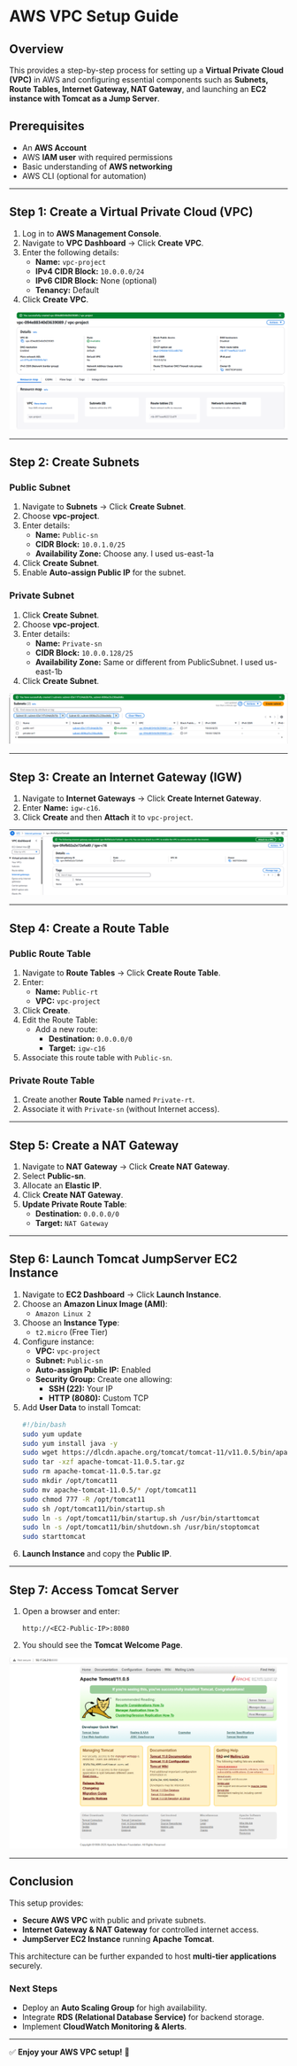 # AWS VPC Setup Guide

## Overview
This provides a step-by-step process for setting up a **Virtual Private Cloud (VPC)** in AWS and configuring essential components such as **Subnets, Route Tables, Internet Gateway, NAT Gateway**, and launching an **EC2 instance with Tomcat as a Jump Server**.

## Prerequisites
- An **AWS Account**
- AWS **IAM user** with required permissions
- Basic understanding of **AWS networking**
- AWS CLI (optional for automation)

---

## **Step 1: Create a Virtual Private Cloud (VPC)**
1. Log in to **AWS Management Console**.
2. Navigate to **VPC Dashboard** → Click **Create VPC**.
3. Enter the following details:
   - **Name:** `vpc-project`
   - **IPv4 CIDR Block:** `10.0.0.0/24`
   - **IPv6 CIDR Block:** None (optional)
   - **Tenancy:** Default
4. Click **Create VPC**.

![Image Alt](https://github.com/Lisaeileen/AWS-VPC-setup/blob/ed426a0c2159868466dfa9aebb61c82bf85ce4ec/vpc.png)

---

## **Step 2: Create Subnets**
### **Public Subnet**
1. Navigate to **Subnets** → Click **Create Subnet**.
2. Choose **vpc-project**.
3. Enter details:
   - **Name:** `Public-sn`
   - **CIDR Block:** `10.0.1.0/25`
   - **Availability Zone:** Choose any. I used us-east-1a
4. Click **Create Subnet**.
5. Enable **Auto-assign Public IP** for the subnet.

### **Private Subnet**
1. Click **Create Subnet**.
2. Choose **vpc-project**.
3. Enter details:
   - **Name:** `Private-sn`
   - **CIDR Block:** `10.0.0.128/25`
   - **Availability Zone:** Same or different from PublicSubnet. I used us-east-1b
4. Click **Create Subnet**.

![Image Alt](https://github.com/Lisaeileen/AWS-VPC-setup/blob/b50b3c3523fdb8c63a9a05a820c8184b9a7810f9/subnet.png)

---

## **Step 3: Create an Internet Gateway (IGW)**
1. Navigate to **Internet Gateways** → Click **Create Internet Gateway**.
2. Enter **Name:** `igw-c16`.
3. Click **Create** and then **Attach** it to `vpc-project`.

![Image Alt](https://github.com/Lisaeileen/AWS-VPC-setup/blob/b50b3c3523fdb8c63a9a05a820c8184b9a7810f9/igw.png)

---

## **Step 4: Create a Route Table**
### **Public Route Table**
1. Navigate to **Route Tables** → Click **Create Route Table**.
2. Enter:
   - **Name:** `Public-rt`
   - **VPC:** `vpc-project`
3. Click **Create**.
4. Edit the Route Table:
   - Add a new route:
     - **Destination:** `0.0.0.0/0`
     - **Target:** `igw-c16`
5. Associate this route table with `Public-sn`.

### **Private Route Table**
1. Create another **Route Table** named `Private-rt`.
2. Associate it with `Private-sn` (without Internet access).

---

## **Step 5: Create a NAT Gateway**
1. Navigate to **NAT Gateway** → Click **Create NAT Gateway**.
2. Select **Public-sn**.
3. Allocate an **Elastic IP**.
4. Click **Create NAT Gateway**.
5. **Update Private Route Table**:
   - **Destination:** `0.0.0.0/0`
   - **Target:** `NAT Gateway`

---

## **Step 6: Launch Tomcat JumpServer EC2 Instance**
1. Navigate to **EC2 Dashboard** → Click **Launch Instance**.
2. Choose an **Amazon Linux Image (AMI)**:
   - `Amazon Linux 2` 
3. Choose an **Instance Type**:
   - `t2.micro` (Free Tier) 
4. Configure instance:
   - **VPC:** `vpc-project`
   - **Subnet:** `Public-sn`
   - **Auto-assign Public IP:** Enabled
   - **Security Group:** Create one allowing:
     - **SSH (22):** Your IP
     - **HTTP (8080):** Custom TCP
5. Add **User Data** to install Tomcat:
   ```bash
   #!/bin/bash
   sudo yum update
   sudo yum install java -y
   sudo wget https://dlcdn.apache.org/tomcat/tomcat-11/v11.0.5/bin/apache-tomcat-11.0.5.tar.gz
   sudo tar -xzf apache-tomcat-11.0.5.tar.gz
   sudo rm apache-tomcat-11.0.5.tar.gz
   sudo mkdir /opt/tomcat11
   sudo mv apache-tomcat-11.0.5/* /opt/tomcat11
   sudo chmod 777 -R /opt/tomcat11
   sudo sh /opt/tomcat11/bin/startup.sh
   sudo ln -s /opt/tomcat11/bin/startup.sh /usr/bin/starttomcat
   sudo ln -s /opt/tomcat11/bin/shutdown.sh /usr/bin/stoptomcat
   sudo starttomcat
   ```
6. **Launch Instance** and copy the **Public IP**.

---

## **Step 7: Access Tomcat Server**
1. Open a browser and enter:
   ```
   http://<EC2-Public-IP>:8080
   ```
2. You should see the **Tomcat Welcome Page**.

![Image Alt](https://github.com/Lisaeileen/AWS-VPC-setup/blob/b50b3c3523fdb8c63a9a05a820c8184b9a7810f9/tomcat.png)

---

## **Conclusion**
This setup provides:
- **Secure AWS VPC** with public and private subnets.
- **Internet Gateway & NAT Gateway** for controlled internet access.
- **JumpServer EC2 Instance** running **Apache Tomcat**.

This architecture can be further expanded to host **multi-tier applications** securely.

### **Next Steps**
- Deploy an **Auto Scaling Group** for high availability.
- Integrate **RDS (Relational Database Service)** for backend storage.
- Implement **CloudWatch Monitoring & Alerts**.

---

✅ **Enjoy your AWS VPC setup!** 🚀

